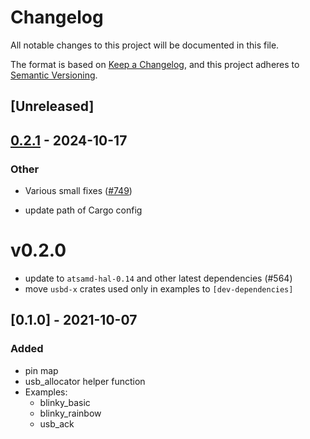 # Changelog

All notable changes to this project will be documented in this file.

The format is based on [Keep a Changelog](https://keepachangelog.com/en/1.0.0/), and this project adheres
to [Semantic Versioning](https://semver.org/spec/v2.0.0.html).

## [Unreleased]

## [0.2.1](https://github.com/jbeaurivage/atsamd/compare/neo_trinkey-0.2.0...neo_trinkey-0.2.1) - 2024-10-17

### Other

- Various small fixes ([#749](https://github.com/jbeaurivage/atsamd/pull/749))

- update path of Cargo config

# v0.2.0

- update to `atsamd-hal-0.14` and other latest dependencies (#564)
- move `usbd-x` crates used only in examples to `[dev-dependencies]`

## [0.1.0] - 2021-10-07

### Added
- pin map
- usb_allocator helper function
- Examples:
  - blinky_basic
  - blinky_rainbow
  - usb_ack
